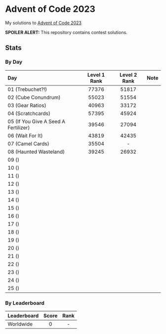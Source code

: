 # Advent of Code 2023

My solutions to [Advent of Code 2023](https://adventofcode.com/2023/)

**SPOILER ALERT:** This repository contains contest solutions. 

## Stats

### By Day

| Day                                  | Level 1 Rank   | Level 2 Rank | Note  |
| :----------------------------------- | :------------: | :----------: | :---: |
| 01 (Trebuchet?!)                     |     77376      |     51817    |       |
| 02 (Cube Conundrum)                  |     55023      |     51554    |       | 
| 03 (Gear Ratios)                     |     40963      |     33172    |       |
| 04 (Scratchcards)                    |     57395      |     45924    |       |
| 05 (If You Give A Seed A Fertilizer) |     39546      |     27094    |       |
| 06 (Wait For It)                     |     43819      |     42435    |       |
| 07 (Camel Cards)                     |     35504      |       -      |       |
| 08 (Haunted Wasteland)               |     39245      |     26932    |       |
| 09 ()                                |                |              |       |
| 10 ()                                |                |              |       |
| 11 ()                                |                |              |       |
| 12 ()                                |                |              |       |
| 13 ()                                |                |              |       |
| 14 ()                                |                |              |       |
| 15 ()                                |                |              |       |
| 16 ()                                |                |              |       |
| 17 ()                                |                |              |       |
| 18 ()                                |                |              |       |
| 19 ()                                |                |              |       | 
| 20 ()                                |                |              |       | 
| 21 ()                                |                |              |       |
| 22 ()                                |                |              |       |
| 23 ()                                |                |              |       |
| 24 ()                                |                |              |       |
| 25 ()                                |                |              |       | 

### By Leaderboard

| Leaderboard | Score  | Rank   |
| :---------- | :----: | :----: |
| Worldwide   |    0   |   -    |
